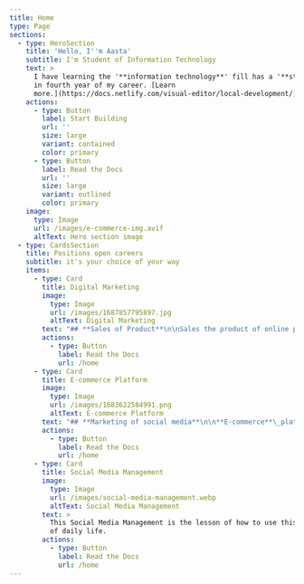 ```yaml
---
title: Home
type: Page
sections:
  - type: HeroSection
    title: 'Hello, I''m Aasta'
    subtitle: I'm Student of Information Technology
    text: >
      I have learning the '**information technology**' fill has a '**student**'
      in fourth year of my career. [Learn
      more.](https://docs.netlify.com/visual-editor/local-development/)
    actions:
      - type: Button
        label: Start Building
        url: ''
        size: large
        variant: contained
        color: primary
      - type: Button
        label: Read the Docs
        url: ''
        size: large
        variant: outlined
        color: primary
    image:
      type: Image
      url: /images/e-commerce-img.avif
      altText: Hero section image
  - type: CardsSection
    title: Positions open careers
    subtitle: it's your choice of your way
    items:
      - type: Card
        title: Digital Marketing
        image:
          type: Image
          url: /images/1687857795897.jpg
          altText: Digital Marketing
        text: "## **Sales of Product**\n\nSales the product of online platform and\_**increase your experience**\_and your portfolio.\_**Digital marketing**\_help the your income source '**generate of your daily life'.**\n"
        actions:
          - type: Button
            label: Read the Docs
            url: /home
      - type: Card
        title: E-commerce Platform
        image:
          type: Image
          url: /images/1683622584991.png
          altText: E-commerce Platform
        text: "## **Marketing of social media**\n\n**E-commerce**\_platform is working of social media help to generate the your income source of daily life. **'E-commerce and Digital Marketing'**\_is a partnership of this\_**business model**\_of income generate of your life.\n\n\n\n"
        actions:
          - type: Button
            label: Read the Docs
            url: /home
      - type: Card
        title: Social Media Management
        image:
          type: Image
          url: /images/social-media-management.webp
          altText: Social Media Management
        text: >
          This Social Media Management is the lesson of how to use this platform
          of daily life.
        actions:
          - type: Button
            label: Read the Docs
            url: /home
---
```

